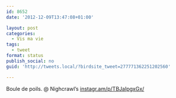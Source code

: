 ```yaml
---
id: 8652
date: '2012-12-09T13:47:08+01:00'

layout: post
categories:
  - Vis ma vie
tags:
  - tweet
format: status
publish_social: no
guid: 'http://tweets.local/?birdsite_tweet=277771362251202560'

---
```


Boule de poils. @ Nighcrawl’s [instagr.am/p/TBJaIpgxGx/](http://instagr.am/p/TBJaIpgxGx/)